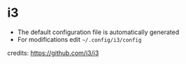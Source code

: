 # i3

- The default configuration file is automatically generated<br/>
- For modifications edit `~/.config/i3/config`

credits: https://github.com/i3/i3
